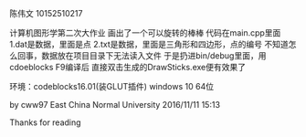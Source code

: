陈伟文
10152510217

计算机图形学第二次大作业
画出了一个可以旋转的棒棒
代码在main.cpp里面
1.dat是数据，里面是点
2.txt是数据，里面是三角形和四边形，点的编号
不知道怎么回事，数据放在项目目录下无法读入文件
于是扔进bin/debug里面，用cdoeblocks F9编译后
直接双击生成的DrawSticks.exe便有效果了

环境：codeblocks16.01(装GLUT插件)
windows 10 64位

by cww97
East China Normal University
2016/11/11 15:13

Thanks for reading